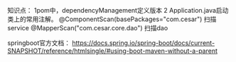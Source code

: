 知识点：
1pom中，dependencyManagement定义版本
2 Application.java启动类上的常用注解。
 @ComponentScan(basePackages="com.cesar") 扫描service
 @MapperScan("com.cesar.core.dao")      扫描dao

springboot官方文档：
https://docs.spring.io/spring-boot/docs/current-SNAPSHOT/reference/htmlsingle/#using-boot-maven-without-a-parent
